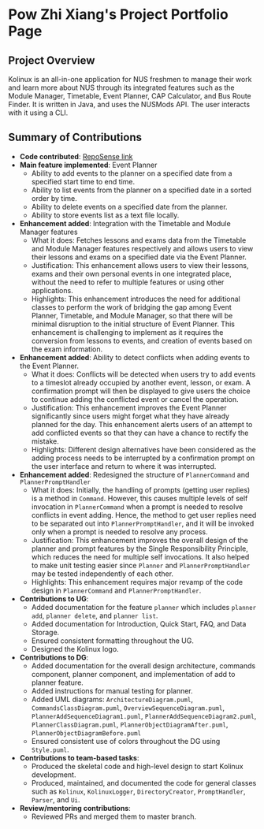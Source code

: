# Pow Zhi Xiang's Project Portfolio Page

## Project Overview

Kolinux is an all-in-one application for NUS freshmen to manage their work and learn more about NUS through its
integrated features such as the Module Manager, Timetable, Event Planner, CAP Calculator, and Bus Route Finder.
It is written in Java, and uses the NUSMods API. The user interacts with it using a CLI.

## Summary of Contributions

* **Code contributed**: [RepoSense link](https://nus-cs2113-ay2122s1.github.io/tp-dashboard/?search=powzx&sort=groupTitle&sortWithin=title&since=2021-09-25&timeframe=commit&mergegroup=&groupSelect=groupByRepos&breakdown=false)
* **Main feature implemented**: Event Planner
  * Ability to add events to the planner on a specified date from a specified start time to end time.
  * Ability to list events from the planner on a specified date in a sorted order by time.
  * Ability to delete events on a specified date from the planner.
  * Ability to store events list as a text file locally.
* **Enhancement added**: Integration with the Timetable and Module Manager features
  * What it does: Fetches lessons and exams data from the Timetable and Module Manager features respectively and allows users to view their lessons and exams on a specified date via the Event Planner.
  * Justification: This enhancement allows users to view their lessons, exams and their own personal events in one integrated place, without the need to refer to multiple features or using other applications.
  * Highlights: This enhancement introduces the need for additional classes to perform the work of bridging the gap among Event Planner, Timetable, and Module Manager, so that there will be minimal disruption to the initial structure of Event Planner. This enhancement is challenging to implement as it requires the conversion from lessons to events, and creation of events based on the exam information.
* **Enhancement added**: Ability to detect conflicts when adding events to the Event Planner.
  * What it does: Conflicts will be detected when users try to add events to a timeslot already occupied by another event, lesson, or exam. A confirmation prompt will then be displayed to give users the choice to continue adding the conflicted event or cancel the operation.
  * Justification: This enhancement improves the Event Planner significantly since users might forget what they have already planned for the day. This enhancement alerts users of an attempt to add conflicted events so that they can have a chance to rectify the mistake.
  * Highlights: Different design alternatives have been considered as the adding process needs to be interrupted by a confirmation prompt on the user interface and return to where it was interrupted.
* **Enhancement added**: Redesigned the structure of `PlannerCommand` and `PlannerPromptHandler`
  * What it does: Initially, the handling of prompts (getting user replies) is a method in `Command`. However, this causes multiple levels of self invocation in `PlannerCommand` when a prompt is needed to resolve conflicts in event adding. Hence, the method to get user replies need to be separated out into `PlannerPromptHandler`, and it will be invoked only when a prompt is needed to resolve any process.
  * Justification: This enhancement improves the overall design of the planner and prompt features by the Single Responsibility Principle, which reduces the need for multiple self invocations. It also helped to make unit testing easier since `Planner` and `PlannerPromptHandler` may be tested independently of each other.
  * Highlights: This enhancement requires major revamp of the code design in `PlannerCommand` and `PlannerPromptHandler`.
* **Contributions to UG**:
  * Added documentation for the feature `planner` which includes `planner add`, `planner delete`, and `planner list`.
  * Added documentation for Introduction, Quick Start, FAQ, and Data Storage.
  * Ensured consistent formatting throughout the UG.
  * Designed the Kolinux logo.
* **Contributions to DG**:
  * Added documentation for the overall design architecture, commands component, planner component, and implementation of add to planner feature.
  * Added instructions for manual testing for planner.
  * Added UML diagrams: `ArchitectureDiagram.puml`, `CommandsClassDiagram.puml`, `OverviewSequenceDiagram.puml`, `PlannerAddSequenceDiagram1.puml`, `PlannerAddSequenceDiagram2.puml`, `PlannerClassDiagram.puml`, `PlannerObjectDiagramAfter.puml`, `PlannerObjectDiagramBefore.puml`
  * Ensured consistent use of colors throughout the DG using `Style.puml`.
* **Contributions to team-based tasks**:
  * Produced the skeletal code and high-level design to start Kolinux development.
  * Produced, maintained, and documented the code for general classes such as `Kolinux`, `KolinuxLogger`, `DirectoryCreator`, `PromptHandler`, `Parser`, and `Ui`.
* **Review/mentoring contributions**: 
  * Reviewed PRs and merged them to master branch.